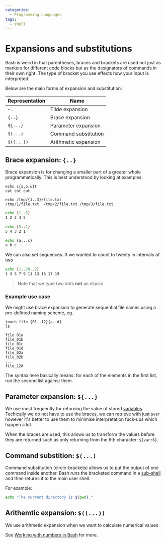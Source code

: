 ```yaml
---
categories:
  - Programming Languages
tags:
  - shell
---
```


# Expansions and substitutions

Bash is weird in that parentheses, braces and brackets are used not just as
markers for different code blocks but as the designators of commands in their
own right. The type of bracket you use effects how your input is interpreted.

Below are the main forms of expansion and substitution:

| Representation | Name                 |
| -------------- | -------------------- |
| `~` .          | Tilde expansion      |
| `{..}`         | Brace expansion      |
| `${...}`       | Parameter expansion  |
| `$(...)`       | Command substitution |
| `$((...))`     | Arithmetic expansion |

## Brace expansion: `{..}`

Brace expansion is for changing a smaller part of a greater whole
programmatically. This is best understood by looking at examples:

```
echo c{a,o,u}t
cat cot cut
```

```
echo /tmp/{1..3}/file.txt
/tmp/1/file.txt  /tmp/2/file.txt /tmp/3/file.txt
```

```bash
echo {1..5}
1 2 3 4 5

echo {5..1}
5 4 3 2 1

echo {a...c}
a b c
```

We can also set sequences. If we wanted to count to twenty in intervals of two

```bash
echo {1..20..2}
1 3 5 7 9 11 13 15 17 19
```

> Note that we type _two_ dots **not** an elipsis

### Example use case

We might use brace expansion to generate sequential file names using a
pre-defined naming scheme, eg.

```
touch file_{01..12}{a..d}
ls

file_01a
file_01b
file_01c
file_01d
file_02a
file_02b
...
file_12d
```

The syntax here basically means: for each of the elements in the first list, run
the second list against them.

## Parameter expansion: `${...}`

We use most frequently for returning the value of stored
[variables](/Programming_Languages/Shell/Variables_and_data_types.md).
Techically we do not have to use the braces, we can retrieve with just `$var`
however it's better to use them to minimise interpretation fuck-ups which happen
a lot.

When the braces are used, this allows us to transform the values before they are
returned such as only returning from the 6th character: `${var:6}`.

## Command substition: `$(...)`

Command substitution (circle-brackets) allows us to put the output of one
command inside another. Bash runs the bracketed command in a
[sub-shell](/Programming_Languages/Shell/Shell_sessions.md) and then returns it
to the main user shell.

For example:

```bash
echo "The current directory is $(pwd)."
```

## Arithemtic expansion: `$((...))`

We use arithmetic expansion when we want to calculate numerical values

See
[Working with numbers in Bash](/Programming_Languages/Shell/Working_with_numbers_in_Bash.md)
for more.
